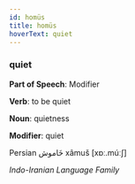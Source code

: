 ```yaml
---
id: homüs
title: homüs
hoverText: quiet
---
```


### quiet

**Part of Speech**: Modifier

**Verb**: to be quiet

**Noun**: quietness

**Modifier**: quiet

Persian خَاموش xâmuš [xɒː.múːʃ]

*Indo-Iranian Language Family*